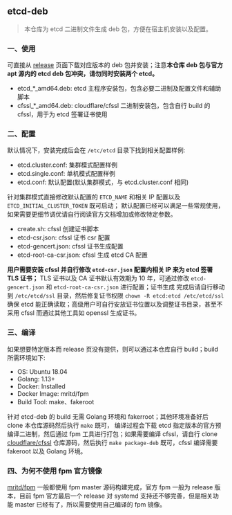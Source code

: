 ## etcd-deb

> 本仓库为 etcd 二进制文件生成 deb 包，方便在宿主机安装以及配置。

### 一、使用

可直接从 [release](https://github.com/mritd/etcd-deb/releases) 页面下载对应版本的 deb 包并安装；注意**本仓库 deb 包与官方 apt 源内的 etcd deb 包冲突，请勿同时安装两个 etcd。**

- etcd_*_amd64.deb: etcd 主程序安装包，包含必要二进制及配置文件和辅助脚本
- cfssl_*_amd64.deb: cloudflare/cfssl 二进制安装包，包含自行 build 的 cfssl，用于为 etcd 签署证书使用

### 二、配置

默认情况下，安装完成后会在 `/etc/etcd` 目录下找到相关配置样例:

- etcd.cluster.conf: 集群模式配置样例
- etcd.single.conf: 单机模式配置样例
- etcd.conf: 默认配置(默认集群模式，与 etcd.cluster.conf 相同)

针对集群模式直接修改默认配置的 `ETCD_NAME` 和相关 IP 配置以及 `ETCD_INITIAL_CLUSTER_TOKEN` 既可启动；
默认配置已经可以满足一些常规使用，如果需要更细节调优请自行阅读官方文档增加或修改特定参数。

- create.sh: cfssl 创建证书脚本
- etcd-csr.json: cfssl 证书 csr 配置
- etcd-gencert.json: cfssl 证书生成配置
- etcd-root-ca-csr.json: cfssl 生成 etcd CA 配置

**用户需要安装 cfssl 并自行修改 `etcd-csr.json` 配置内相关 IP 来为 etcd 签署 TLS 证书；** TLS 证书以及
CA 证书默认有效期为 10 年，可通过修改 `etcd-gencert.json` 和 `etcd-root-ca-csr.json` 进行配置；证书生成
完成后请自行移动到 `/etc/etcd/ssl` 目录，然后修复证书权限 `chown -R etcd:etcd /etc/etcd/ssl` 确保 etcd
能正确读取；高级用户可自行安放证书位置以及调整证书目录，甚至不采用 cfssl 而通过其他工具如 openssl 生成证书。

### 三、编译

如果想要特定版本而 release 页没有提供，则可以通过本仓库自行 build；build 所需环境如下:

- OS: Ubuntu 18.04
- Golang: 1.13+
- Docker: Installed
- Docker Image: mritd/fpm
- Build Tool: make、fakeroot

针对 etcd-deb 的 build 无需 Golang 环境和 fakerroot；其他环境准备好后 clone 本仓库源码然后执行 `make` 既可，
编译过程会下载 etcd 指定版本的官方预编译二进制，然后通过 fpm 工具进行打包；如果需要编译 cfssl，请自行 clone
[cloudflare/cfssl](https://github.com/cloudflare/cfssl) 仓库源码，然后执行 `make package-deb` 既可，cfssl 编译需要 fakeroot 以及 Golang 环境。

### 四、为何不使用 fpm 官方镜像

[mritd/fpm](https://github.com/mritd/dockerfile/blob/master/fpm/Dockerfile) 一般都使用 fpm master 源码构建完成，官方 fpm 一般为 release 版本，目前 fpm 官方最后一个
release 对 systemd 支持还不够完善，但是相关功能 master 已经有了，所以需要使用自己编译的 fpm 镜像。
